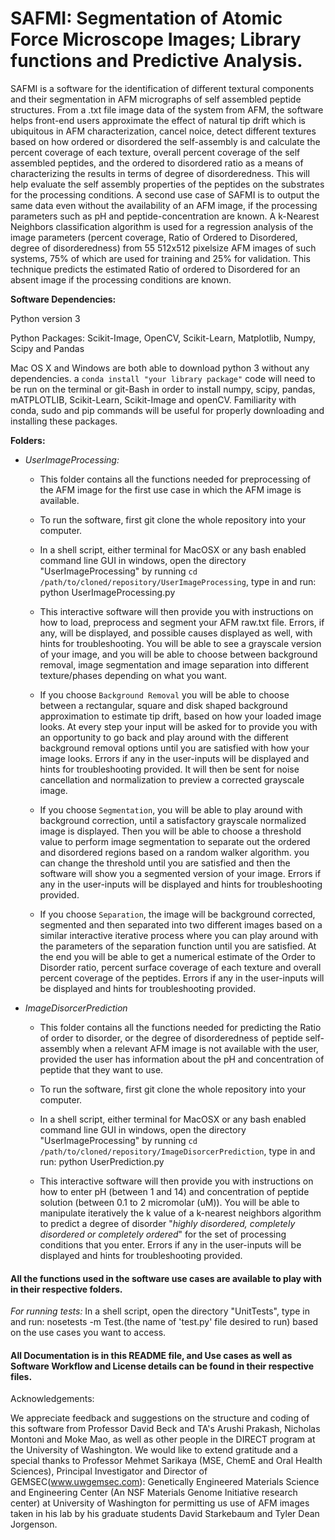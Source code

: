 # SAFMI: Segmentation of Atomic Force Microscope Images; Library functions and Predictive Analysis.

SAFMI is a software for the identification of different textural components and their segmentation in AFM micrographs of self assembled peptide structures. From a .txt file image data of the system from AFM, the software helps front-end users approximate the effect of natural tip drift which is ubiquitous in AFM characterization, cancel noice, detect different textures based on how ordered or disordered the self-assembly is and calculate the percent coverage of each texture, overall percent coverage of the self assembled peptides, and the ordered to disordered ratio as a means of characterizing the results in terms of degree of disorderedness. This will help evaluate the self assembly properties of the peptides on the substrates for the processing conditions.
A second use case of SAFMI is to output the same data even without the availability of an AFM image, if the processing parameters such as pH and peptide-concentration are known. A k-Nearest Neighbors classification algorithm is used for a regression analysis of the image parameters (percent coverage, Ratio of Ordered to Disordered, degree of disorderedness) from 55 512x512 pixelsize AFM images of such systems, 75% of which are used for training and 25% for validation. This technique predicts the estimated Ratio of ordered to Disordered for an absent image if the processing conditions are known.

**Software Dependencies:**

Python version 3

Python Packages: Scikit-Image, OpenCV, Scikit-Learn, Matplotlib, Numpy, Scipy and Pandas

Mac OS X and Windows are both able to download python 3 without any dependencies. a `conda install "your library package"` code will need to be run on the terminal or git-Bash in order to install numpy, scipy, pandas, mATPLOTLIB, Scikit-Learn, Scikit-Image and openCV. Familiarity with conda, sudo and pip commands will be useful for properly downloading and installing these packages.

**Folders:**

* *UserImageProcessing:*
  - This folder contains all the functions needed for preprocessing of the AFM image for the first use case in which the AFM image is available.

  - To run the software, first git clone the whole repository into your computer.

  - In a shell script, either terminal for MacOSX or any bash enabled command line GUI in windows, open the directory "UserImageProcessing" by running `cd /path/to/cloned/repository/UserImageProcessing`, type in and run: python UserImageProcessing.py

  - This interactive software will then provide you with instructions on how to load, preprocess and segment your AFM raw.txt file. Errors, if any, will be displayed, and possible causes displayed as well, with hints for troubleshooting.
  You will be able to see a grayscale version of your image, and you will be able to choose between background removal, image segmentation and image separation into different texture/phases depending on what you want.

  - If you choose `Background Removal` you will be able to choose between a rectangular, square and disk shaped background approximation to estimate tip drift, based on how your loaded   image looks. At every step your input will be asked for to provide you with an opportunity to go back and play around with the different background removal options until you are satisfied with how your image looks. Errors if any in the user-inputs will be displayed and hints for troubleshooting provided.
  It will then be sent for noise cancellation and normalization to preview a corrected grayscale image.

  - If you choose `Segmentation`, you will be able to play around with background correction, until a satisfactory grayscale normalized image is displayed. Then you will be able to choose a threshold value to perform image segmentation to separate out the ordered and disordered regions based on a random walker algorithm. you can change the threshold until you are satisfied and then the software will show you a segmented version of your image. Errors if any in the user-inputs will be displayed and hints for troubleshooting provided.

  - If you choose `Separation`, the image will be background corrected, segmented and then separated into two different images based on a similar interactive iterative process where you can play around with the parameters of the separation function until you are satisfied. At the end you will be able to get a numerical estimate of the Order to Disorder ratio, percent surface coverage of each texture and overall percent coverage of the peptides. Errors if any in the user-inputs will be displayed and hints for troubleshooting provided.

* *ImageDisorcerPrediction*
  - This folder contains all the functions needed for predicting the Ratio of order to disorder, or the degree of disorderedness of peptide self-assembly when a relevant AFM image is not available with the user, provided the user has information about the pH and concentration of peptide that they want to use.
  - To run the software, first git clone the whole repository into your computer.

  - In a shell script, either terminal for MacOSX or any bash enabled command line GUI in windows, open the directory "UserImageProcessing" by running `cd /path/to/cloned/repository/ImageDisorcerPrediction`, type in and run: python UserPrediction.py

  - This interactive software will then provide you with instructions on how to enter pH (between 1 and 14) and concentration of peptide solution (between 0.1 to 2 micromolar (uM)).
    You will be able to manipulate iteratively the k value of a k-nearest neighbors algorithm to predict a degree of disorder "*highly disordered, completely disordered or completely ordered*" for the set of processing conditions that you enter. Errors if any in the user-inputs will be displayed and hints for troubleshooting provided.


#### All the functions used in the software use cases are available to play with in their respective folders.

*For running tests:*
In a shell script, open the directory "UnitTests", type in and run: nosetests -m Test.(the name of 'test.py' file desired to run) based on the use cases you want to access.

#### All Documentation is in this README file, and Use cases as well as Software Workflow and License details can be found in their respective files.
Acknowledgements:

We appreciate feedback and suggestions on the structure and coding of this software from Professor David Beck and TA's Arushi Prakash, Nicholas Montoni and Moke Mao, as well as other people in the DIRECT program at the University of Washington. We would like to extend gratitude and a special thanks to Professor Mehmet Sarikaya (MSE, ChemE and Oral Health Sciences), Principal Investigator and Director of GEMSEC(<span style="color:blue">www.uwgemsec.com</span>): Genetically Engineered Materials Science and Engineering Center (An NSF Materials Genome Initiative research center) at University of Washington for permitting us use of AFM images taken in his lab by his graduate students David Starkebaum and Tyler Dean Jorgenson.
